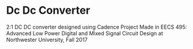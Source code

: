 # Dc Dc Converter

2:1 DC DC converter designed using Cadence
Project Made in EECS 495: Advanced Low Power Digital and Mixed Signal Circuit Design at Northwester University, Fall 2017
